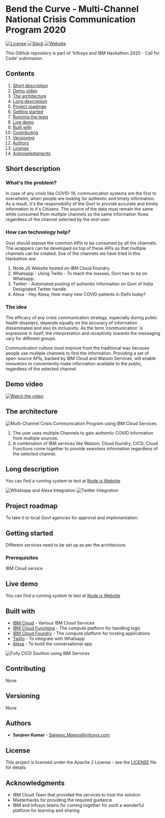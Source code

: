 # Bend the Curve - Multi-Channel National Crisis Communication Program 2020

[![License](https://img.shields.io/badge/License-Apache2-blue.svg)](https://www.apache.org/licenses/LICENSE-2.0) [![Slack](https://img.shields.io/badge/Join-Slack-blue)](https://callforcode.org/slack) [![Website](https://img.shields.io/badge/View-Website-blue)](https://code-and-response.github.io/Project-Sample/)

This GitHub repository is part of 'Infosys and IBM Hackathon 2020 - Call for Code' submission.

## Contents

1. [Short description](#short-description)
1. [Demo video](#demo-video)
1. [The architecture](#the-architecture)
1. [Long description](#long-description)
1. [Project roadmap](#project-roadmap)
1. [Getting started](#getting-started)
1. [Running the tests](#running-the-tests)
1. [Live demo](#live-demo)
1. [Built with](#built-with)
1. [Contributing](#contributing)
1. [Versioning](#versioning)
1. [Authors](#authors)
1. [License](#license)
1. [Acknowledgments](#acknowledgments)

## Short description

### What's the problem?

In case of any crisis like COVID-19, communication systems are the first to overwhelm, when people are looking for authentic and timely information. As a result, it's the responsibility of the Govt to provide accurate and timely information to it's Citizens. The source of the data must remain the same while consumed from multiple channels so the same information flows regardless of the channel selected by the end-user.

### How can technology help?

Govt should expose the common APIs to be consumed by all the channels. The wrappers can be developed on top of these APIs so that multiple channels can be created. Soe of the channels we have tried in this Hackathon are:

1. Node.JS Website hosted on IBM Cloud Foundry.
2. Whatsapp - Using Twillo - To reach the masses, Govt has to be on Whatsapp.
3. Twitter - Automated posting of authentic Information on Govt of India Designated Twitter handle.
4. Alexa - Hey Alexa, How many new COVID patients in Delhi today?

### The idea

The efficacy of any crisis communication strategy, especially during public health disasters, depends equally on the accuracy of information disseminated and also its inclusivity. As the term ‘communication’ is expressive in itself, the interpretation and receptivity towards the messaging vary for different groups.

Communication culture must improve from the traditional way because people use multiple channels to find the information. Providing a set of open-source APIs, backed by IBM Cloud and Watson Services, will enable innovators to conveniently make information available to the public, regardless of the selected channel.

## Demo video

[![Watch the video](https://github.com/Code-and-Response/Liquid-Prep/blob/master/images/IBM-interview-video-image.png)](https://youtu.be/vOgCOoy_Bx0)

## The architecture

![Multi-Channel Crisis Communication Program using IBM Cloud Services](https://github.com/sanjeevmagoo/Call-for-Code-Infosys-Bend-The-Curve-Team/blob/master/Solution.jpeg)

1. The user uses multiple Channels to gain authentic COVID information from multiple sources.
2. A combination of IBM services like Watson, Cloud foundry, CICD, Cloud Functions come together to provide seamless information regardless of the selected channel.


## Long description

You can find a running system to test at [Node.js Website](https://covid19test-reflective-quokka-vo.eu-gb.mybluemix.net)

![Whatsapp and Alexa Integration](https://github.com/sanjeevmagoo/Call-for-Code-Infosys-Bend-The-Curve-Team/blob/master/WhatsApp-Alexa.jpeg)
![Twitter Integration](https://github.com/sanjeevmagoo/Call-for-Code-Infosys-Bend-The-Curve-Team/blob/master/Twitter.jpeg)

## Project roadmap

To take it to local Govt agencies for approval and implementation.

## Getting started

Different services need to be set up as per the architecture.

### Prerequisites

IBM Cloud service

## Live demo

You can find a running system to test at [Node.js Website](https://covid19test-reflective-quokka-vo.eu-gb.mybluemix.net)

## Built with

* [IBM Cloud](https://cloud.ibm.com/catalog?search=ibm%20cloud#search_results) - Various IBM Cloud Services
* [IBM Cloud Functions](https://cloud.ibm.com/catalog?search=cloud%20functions#search_results) - The compute platform for handling logic
* [IBM Cloud Foundry](https://cloud.ibm.com/catalog?search=cloud%20foundry#search_results) - The compute platform for hosting applications
* [Twillo](https://www.twilio.com/) - To integrate with Whatsapp
* [Alexa](https://developer.amazon.com/en-GB/alexa/) - To build the conversational app


![Fully CICD Soultion using IBM Services](https://github.com/sanjeevmagoo/Call-for-Code-Infosys-Bend-The-Curve-Team/blob/master/CICD.JPG)

## Contributing

None

## Versioning

None

## Authors

* **Sanjeev Kumar** - Sanjeev_Magoo@infosys.com

## License

This project is licensed under the Apache 2 License - see the [LICENSE](LICENSE) file for details

## Acknowledgments

* IBM Cloud Team that provided the services to host the solution
* Masterhacks for providing the required guidance
* IBM and Infosys teams for coming together for such a wonderful platform for learning and sharing

